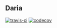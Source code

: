 ## Daria

[![travis-ci](https://travis-ci.com/andiogenes/daria.svg?branch=master)](https://travis-ci.com/github/andiogenes/daria)
[![codecov](https://codecov.io/gh/andiogenes/daria/branch/master/graph/badge.svg)](https://codecov.io/gh/andiogenes/daria)
